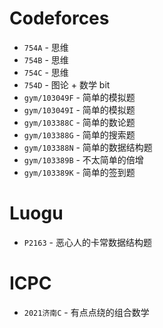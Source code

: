 # Codeforces
* `754A` - 思维
* `754B` - 思维
* `754C` - 思维
* `754D` - 图论 + 数学 bit
* `gym/103049F` - 简单的模拟题
* `gym/103049I` - 简单的模拟题
* `gym/103388C` - 简单的数论题
* `gym/103388G` - 简单的搜索题
* `gym/103388N` - 简单的数据结构题
* `gym/103389B` - 不太简单的倍增
* `gym/103389K` - 简单的签到题

# Luogu
* `P2163` - 恶心人的卡常数据结构题

# ICPC
* `2021济南C` - 有点点绕的组合数学

